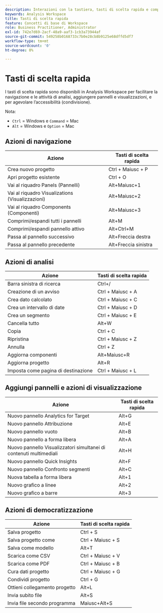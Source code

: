 ```yaml
---
description: Interazioni con la tastiera, tasti di scelta rapida e comportamenti point-and-click di Analysis Workspace.
keywords: Analysis Workspace
title: Tasti di scelta rapida
feature: Concetti di base di Workspace
role: Business Practitioner, Administrator
exl-id: 742e7d69-2acf-48a9-aaf3-1cb3a73944af
source-git-commit: 549258b0168733c7b0e28cb8b9125e68dffd5df7
workflow-type: tm+mt
source-wordcount: '0'
ht-degree: 0%

---
```


# Tasti di scelta rapida

I tasti di scelta rapida sono disponibili in Analysis Workspace per facilitare la navigazione e le attività di analisi, aggiungere pannelli e visualizzazioni, e per agevolare l’accessibilità (condivisione).

Nota:
* `Ctrl` = Windows e `Command` = Mac
* `Alt` = Windows e `Option` = Mac

## Azioni di navigazione

| Azione | Tasti di scelta rapida |
| --- | --- |
| Crea nuovo progetto | Ctrl + Maiusc + P |
| Apri progetto esistente | Ctrl + O |
| Vai al riquadro Panels (Pannelli) | Alt+Maiusc+1 |
| Vai al riquadro Visualizations (Visualizzazioni) | Alt+Maiusc+2 |
| Vai al riquadro Components (Componenti) | Alt+Maiusc+3 |
| Comprimi/espandi tutti i pannelli | Alt+M |
| Comprimi/espandi pannello attivo | Alt+Ctrl+M |
| Passa al pannello successivo | Alt+Freccia destra |
| Passa al pannello precedente | Alt+Freccia sinistra |

## Azioni di analisi

| Azione | Tasti di scelta rapida |
| --- | --- |
| Barra sinistra di ricerca | Ctrl+/ |
| Creazione di un avviso | Ctrl + Maiusc + A |
| Crea dato calcolato | Ctrl + Maiusc + C |
| Crea un intervallo di date | Ctrl + Maiusc + D |
| Crea un segmento | Ctrl + Maiusc + E |
| Cancella tutto | Alt+W |
| Copia | Ctrl + C |
| Ripristina | Ctrl + Maiusc + Z |
| Annulla | Ctrl + Z |
| Aggiorna componenti | Alt+Maiusc+R |
| Aggiorna progetto | Alt+R |
| Imposta come pagina di destinazione | Ctrl + Maiusc + L |

## Aggiungi pannelli e azioni di visualizzazione

| Azione | Tasti di scelta rapida |
| ---|---|
| Nuovo pannello Analytics for Target | Alt+G |
| Nuovo pannello Attribuzione | Alt+E |
| Nuovo pannello vuoto | Alt+B |
| Nuovo pannello a forma libera | Alt+A |
| Nuovo pannello Visualizzatori simultanei di contenuti multimediali | Alt+H |
| Nuovo pannello Quick Insights | Alt+F |
| Nuovo pannello Confronto segmenti | Alt+C |
| Nuova tabella a forma libera | Alt+1 |
| Nuovo grafico a linee | Alt+2 |
| Nuovo grafico a barre | Alt+3 |

## Azioni di democratizzazione

| Azione | Tasti di scelta rapida |
| --- | --- |
| Salva progetto | Ctrl + S |
| Salva progetto come | Ctrl + Maiusc + S |
| Salva come modello | Alt+T |
| Scarica come CSV | Ctrl + Maiusc + V |
| Scarica come PDF | Ctrl + Maiusc + B |
| Cura dati progetto | Ctrl + Maiusc + G |
| Condividi progetto | Ctrl + G |
| Ottieni collegamento progetto | Alt+L |
| Invia subito file | Alt+S |
| Invia file secondo programma | Maiusc+Alt+S |
